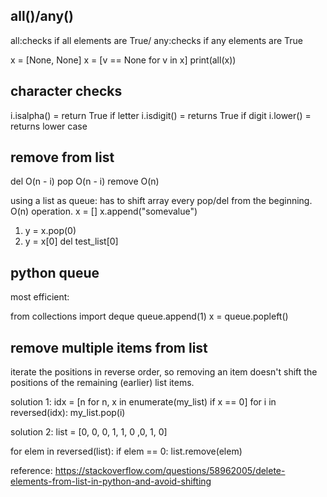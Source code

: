 all()/any()
---------

all:checks if all elements are True/ any:checks if any elements are True

x = [None, None]
x = [v == None for v in x]
print(all(x))




character checks
----------
i.isalpha() = return True if letter
i.isdigit() = returns True if digit
i.lower() = returns lower case



remove from list
-------
del     O(n - i)
pop     O(n - i)
remove  O(n) 

using a list as queue: has to shift array every pop/del from the beginning. O(n) operation.
x = []
x.append("somevalue")
1. y = x.pop(0)
2. y = x[0]
    del test_list[0]


python queue
--------
most efficient:

from collections import deque
queue.append(1)
x = queue.popleft()



remove multiple items from list
-----
 iterate the positions in reverse order, 
 so removing an item doesn't shift the positions of the remaining (earlier) list items.

solution 1:
idx = [n for n, x in enumerate(my_list) if x == 0]
for i in reversed(idx):
    my_list.pop(i)

solution 2:
list = [0, 0, 0, 1, 1, 0 ,0, 1, 0]

for elem in reversed(list):
    if elem == 0:
        list.remove(elem)




reference:
https://stackoverflow.com/questions/58962005/delete-elements-from-list-in-python-and-avoid-shifting